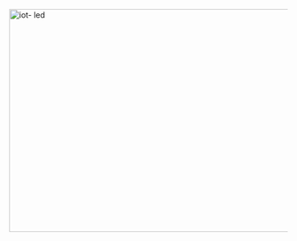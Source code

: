 <img width="959" height="404" alt="iot- led" src="https://github.com/user-attachments/assets/13871a28-ae2c-4430-a13d-f9f3f2530e27" />
